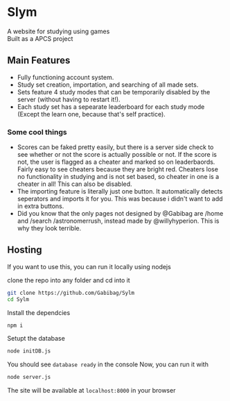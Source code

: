 # Slym
A website for studying using games <br>
Built as a APCS project

## Main Features
- Fully functioning account system.
- Study set creation, importation, and searching of all made sets.
- Sets feature 4 study modes that can be temporarily disabled by the server (without having to restart it!).
- Each study set has a sepearate leaderboard for each study mode (Except the learn one, because that's self practice).

### Some cool things
- Scores can be faked pretty easily, but there is a server side check to see whether or not the score is actually possible or not. If the score is not, the user is flagged as a cheater and marked so on leaderbaords. Fairly easy to see cheaters because they are bright red. Cheaters lose no functionality in studying and is not set based, so cheater in one is a cheater in all! This can also be disabled.
- The importing feature is literally just one button. It automatically detects seperators and imports it for you. This was because i didn't want to add in extra buttons.
- Did you know that the only pages not designed by @Gabibag are /home and /search /astronomerrush, instead made by @willyhyperion. This is why they look terrible.

## Hosting
If you want to use this, you can run it locally using nodejs

clone the repo into any folder and cd into it
```bash
git clone https://github.com/Gabibag/Sylm
cd Sylm
```
Install the dependcies
```bash
npm i
```
Setupt the database
```bash
node initDB.js
```
You should see `database ready` in the console
Now, you can run it with
```bash
node server.js
```
The site will be available at `localhost:8000` in your browser
